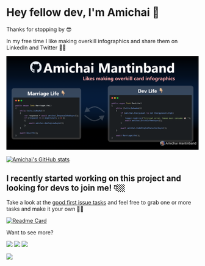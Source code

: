 # Hey fellow dev, I'm Amichai 👋

Thanks for stopping by 😎

In my free time I like making overkill infographics and share them on LinkedIn and Twitter 🙌🏼

![Overkill infographic](./overkill-inforgraphic.png)

[![Amichai's GitHub stats](https://github-readme-stats.vercel.app/api?username=mantinband&show_icons=true&theme=github_dark)](https://github.com/mantinband/github-readme-stats)

## I recently started working on this project and looking for devs to join me! 👇🏼

Take a look at the [good first issue tasks](https://github.com/mantinband/throw/labels/good%20first%20issue) and feel free to grab one or more tasks and make it your own 💪🏼

[![Readme Card](https://github-readme-stats.vercel.app/api/pin/?username=mantinband&repo=throw&theme=github_dark)](https://github.com/mantinband/throw)

Want to see more?

[![](https://img.shields.io/badge/-amichaim-blue?style=flat-round&logo=Linkedin&logoColor=white&link=https://www.linkedin.com/in/nick-chapsas/)](https://www.linkedin.com/in/amichaim/) [![](https://img.shields.io/badge/-@amichaiman-%231DA1F2?style=flat-round&logo=twitter&logoColor=ffffff)](https://twitter.com/amichaiman) [![](https://img.shields.io/badge/-@mantinband-%23181717?style=flat-round&logo=github)](https://github.com/mantinband)

![](https://komarev.com/ghpvc/?username=mantinband&color=blue)

